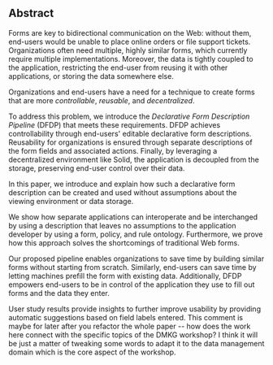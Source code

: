 ## Abstract
<!-- Context      -->
Forms are key to bidirectional communication on the Web: without them, end-users would be unable to place online orders or file support tickets.
Organizations often need multiple, highly similar forms, which currently require multiple implementations.
Moreover, the data is tightly coupled to the application, restricting the end-user from reusing it with other applications, or storing the data somewhere else.
<!-- Need         -->
Organizations and end-users have a need for a technique to create forms that are more *controllable*, *reusable*, and *decentralized*.
<!-- Task         -->
To address this problem, we introduce the *Declarative Form Description Pipeline* (DFDP) that meets these requirements.
DFDP achieves controllability through end-users' editable declarative form descriptions.
Reusability for organizations is ensured through separate descriptions of the form fields and associated actions.
Finally, by leveraging a decentralized environment like Solid, the application is decoupled from the storage, preserving end-user control over their data.
<!-- Object       -->
In this paper, we introduce and explain how such a declarative form description can be created and used without assumptions about the viewing environment or data storage.
<!-- Findings     -->
We show how separate applications can interoperate and be interchanged by using a description that leaves no assumptions to the application developer by using a form, policy, and rule ontology.
Furthermore, we prove how this approach solves the shortcomings of traditional Web forms.
<!-- Conclusion   -->
Our proposed pipeline enables organizations to save time by building similar forms without starting from scratch.
Similarly, end-users can save time by letting machines prefill the form with existing data.
Additionally, DFDP empowers end-users to be in control of the application they use to fill out forms and the data they enter.
<!-- Perspectives -->
User study results provide insights to further improve usability by providing automatic suggestions based on field labels entered.
<span class="comment" data-author="BE">
This comment is maybe for later after you refactor the whole paper -- how does the work here connect with the specific topics of the DMKG workshop?
I think it will be just a matter of tweaking some words to adapt it to the data management domain which is the core aspect of the workshop.
</span>